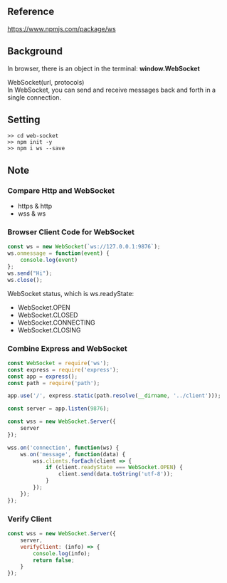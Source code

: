 ## Reference
https://www.npmjs.com/package/ws

## Background
In browser, there is an object in the terminal: __window.WebSocket__

WebSocket(url, protocols)  
In WebSocket, you can send and receive messages back and forth in a single connection.

## Setting
```
>> cd web-socket
>> npm init -y
>> npm i ws --save
```

## Note
### Compare Http and WebSocket
- https & http  
- wss & ws  

### Browser Client Code for WebSocket
```javascript
const ws = new WebSocket(`ws://127.0.0.1:9876`);
ws.onmessage = function(event) {
    console.log(event)
};
ws.send("Hi");
ws.close();
```

WebSocket status, which is ws.readyState:
- WebSocket.OPEN
- WebSocket.CLOSED
- WebSocket.CONNECTING
- WebSocket.CLOSING

### Combine Express and WebSocket
```javascript
const WebSocket = require('ws');
const express = require('express');
const app = express();
const path = require('path');

app.use('/', express.static(path.resolve(__dirname, '../client')));

const server = app.listen(9876);

const wss = new WebSocket.Server({
    server
});

wss.on('connection', function(ws) {
    ws.on('message', function(data) {
        wss.clients.forEach(client => {
            if (client.readyState === WebSocket.OPEN) {
                client.send(data.toString('utf-8'));
            }
        });
    });
});
```

### Verify Client
```javascript
const wss = new WebSocket.Server({
    server,
    verifyClient: (info) => {
        console.log(info);
        return false;
    }
});
```
